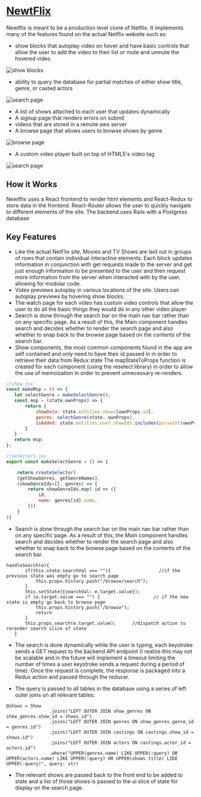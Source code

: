 # [NewtFlix](http://newtflix.herokuapp.com "NewtFlix")

Newtflix is meant to be a production level clone of Netflix. It implements many of the features found on the actual Netflix website such as:
* show blocks that autoplay video on hover and have basic controls that allow the user to add the video to their list or mute and unmute the hovered video

![show blocks](screenshots/show_block_gif.gif)
* ability to query the database for partial matches of either show title, genre, or casted actors

![search page](screenshots/search_gif.gif)
* A list of shows attached to each user that updates dynamically
* A signup page that renders errors on submit
* videos that are stored in a remote aws server
* A browse page that allows users to browse shows by genre

![browse page](screenshots/browse_page_gif.gif)

* A custom video player built on top of HTML5's video tag

![search page](screenshots/watch_gif.gif)

## How it Works
Newtflix uses a React frontend to render html elements and React-Redux to store data in the frontend. React-Router allows the user to quickly navigate to different elements of the site. The backend uses Rails with a Postgress database

## Key Features
 * Like the actual NetFlix site, Movies and TV Shows are laid out in groups of rows that contain individual interactive elements. Each block updates information in conjunction with get requests made to the server and get just enough information to be presented to the user and then request more information from the server when interacted with by the user, allowing for modular code.
 * Video previews autoplay in various locations of the site. Users can autoplay previews by hovering show blocks.
 * The watch page for each video has custom video controls that allow the user to do all the basic things they would do in any other video player
 * Search is done through the search bar on the main nav bar rather than on any specific page. As a result of this, the Main component handles search and decides whether to render the search page and also whether to snap back to the browse page based on the contents of the search bar.
 * Show components, the most common components found in the app are self contained and only need to have their id passed in in order to retrieve their data from Redux state The mapStateToProps function is created for each component (using the reselect library) in order to allow the use of memoization in order to prevent unnecessary re-renders.
 ```javascript
 //show.jsx
 const makeMsp = () => {
    let selectGenre = makeSelectGenre();
    const msp = (state,ownProps) => {
        return {
            showData: state.entities.shows[ownProps.id],
            genres: selectGenre(state, ownProps),
            isAdded: state.entities.user.showIds.includes(parseInt(ownProps.id)),
        }
    }
    return msp;
};
```
```javascript
//selectors.jsx
export const makeSelectGenre = () => {

    return createSelector(
    [getShowGenres, getGenreNames],
    (showGenreIds=[], genres) => {
        return showGenreIds.map( id => ({
            id,
            name: genres[id].name,
        }))
    }
)}
```
 * Search is done through the search bar on the main nav bar rather than on any specific page. As a result of this, the *Main* component handles search and decides whether to render the search page and also whether to snap back to the browse page based on the contents of the search bar.
 ```
 handleSearch(e){
        if(this.state.searchVal === ""){                  //if the previous state was empty go to search page
            this.props.history.push("/browse/search");
        }
        this.setState({searchVal: e.target.value});
        if (e.target.value === "") {                    // if the new state is empty go back to browse page
            this.props.history.push("/browse");
            return
        }
        this.props.search(e.target.value);      //dispatch action to rerender search slice of state
    }
```
* The search is done dynamically while the user is typing, each keystroke sends a GET request to the backend API endpoint (I realize this may not be scalable and in the future will implement a timeout limiting the number of times a user keystroke sends a request during a period of time). Once the request is complete, the response is packaged into a Redux action and passed through the reducer.

* The query is passed to all tables in the database using a series of left outer joins on all relevant tables:
```
@shows = Show
                .joins("LEFT OUTER JOIN show_genres ON show_genres.show_id = shows.id")
                .joins("LEFT OUTER JOIN genres ON show_genres.genre_id = genres.id")
                .joins("LEFT OUTER JOIN castings ON castings.show_id = shows.id")
                .joins("LEFT OUTER JOIN actors ON castings.actor_id = actors.id")
                .where("UPPER(genres.name) LIKE UPPER(:query) OR UPPER(actors.name) LIKE UPPER(:query) OR UPPER(shows.title) LIKE UPPER(:query)", query: str)
```
* The relevant shows are passed back to the front end to be added to state and a list of those shows is passed to the ui slice of state for display on the search page.
